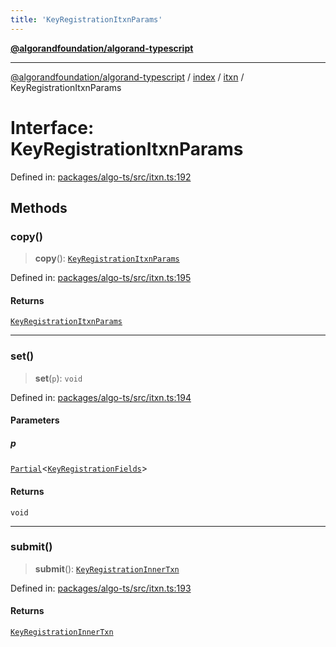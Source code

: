 ```yaml
---
title: 'KeyRegistrationItxnParams'
---
```


[**@algorandfoundation/algorand-typescript**](../../../../README.md)

---

[@algorandfoundation/algorand-typescript](../../../../README.md) / [index](../../../README.md) / [itxn](../README.md) / KeyRegistrationItxnParams

# Interface: KeyRegistrationItxnParams

Defined in: [packages/algo-ts/src/itxn.ts:192](https://github.com/algorandfoundation/puya-ts/blob/main/packages/algo-ts/src/itxn.ts#L192)

## Methods

### copy()

> **copy**(): [`KeyRegistrationItxnParams`](KeyRegistrationItxnParams.md)

Defined in: [packages/algo-ts/src/itxn.ts:195](https://github.com/algorandfoundation/puya-ts/blob/main/packages/algo-ts/src/itxn.ts#L195)

#### Returns

[`KeyRegistrationItxnParams`](KeyRegistrationItxnParams.md)

---

### set()

> **set**(`p`): `void`

Defined in: [packages/algo-ts/src/itxn.ts:194](https://github.com/algorandfoundation/puya-ts/blob/main/packages/algo-ts/src/itxn.ts#L194)

#### Parameters

##### p

[`Partial`](../../../-internal-/type-aliases/Partial.md)\<[`KeyRegistrationFields`](KeyRegistrationFields.md)\>

#### Returns

`void`

---

### submit()

> **submit**(): [`KeyRegistrationInnerTxn`](KeyRegistrationInnerTxn.md)

Defined in: [packages/algo-ts/src/itxn.ts:193](https://github.com/algorandfoundation/puya-ts/blob/main/packages/algo-ts/src/itxn.ts#L193)

#### Returns

[`KeyRegistrationInnerTxn`](KeyRegistrationInnerTxn.md)
